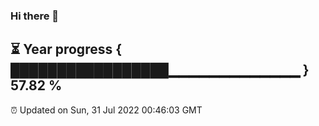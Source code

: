 ### Hi there 👋
⏳ Year progress { █████████████████▁▁▁▁▁▁▁▁▁▁▁▁▁ } 57.82 %
---
⏰ Updated on Sun, 31 Jul 2022 00:46:03 GMT

